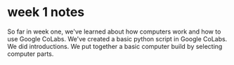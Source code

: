 
# week 1 notes

So far in week one, we've learned about how computers work and how to use Google CoLabs.  We've created a basic python script in Google CoLabs.  We did introductions.  We put together a basic computer build by selecting computer parts. 

